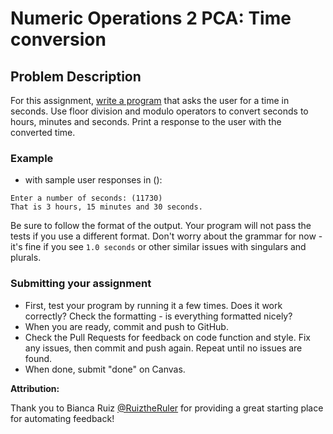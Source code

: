 # Numeric Operations 2 PCA: Time conversion

## Problem Description
For this assignment, [write a program](src/my_code.py) that asks the user for a time in seconds. Use floor division and modulo operators to convert seconds to hours, minutes and seconds. Print a response to the user with the converted time.


### Example
* with sample user responses in ():
```
Enter a number of seconds: (11730)
That is 3 hours, 15 minutes and 30 seconds.
```
Be sure to follow the format of the output. Your program will not pass the tests if you use a different format.
Don't worry about the grammar for now - it's fine if you see `1.0 seconds` or other similar issues with singulars and plurals.


### Submitting your assignment
* First, test your program by running it a few times. Does it work correctly? Check the formatting - is everything formatted nicely?
* When you are ready, commit and push to GitHub.
* Check the Pull Requests for feedback on code function and style. Fix any issues, then commit and push again. Repeat until no issues are found.
* When done, submit "done" on Canvas.

**Attribution:**

Thank you to Bianca Ruiz [@RuiztheRuler](https://github.com/RuizTheRuler) for providing a great starting place for automating feedback!


